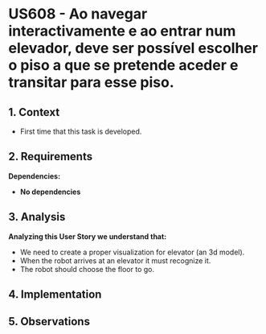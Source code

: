 # US608 - Ao navegar interactivamente e ao entrar num elevador, deve ser possível escolher o piso a que se pretende aceder e transitar para esse piso.

## 1. Context

* First time that this task is developed.

## 2. Requirements

**Dependencies:**
- **No dependencies**

## 3. Analysis

**Analyzing this User Story we understand that:**
* We need to create a proper visualization for elevator (an 3d model).
* When the robot arrives at an elevator it must recognize it.
* The robot should choose the floor to go.

## 4. Implementation


## 5. Observations

